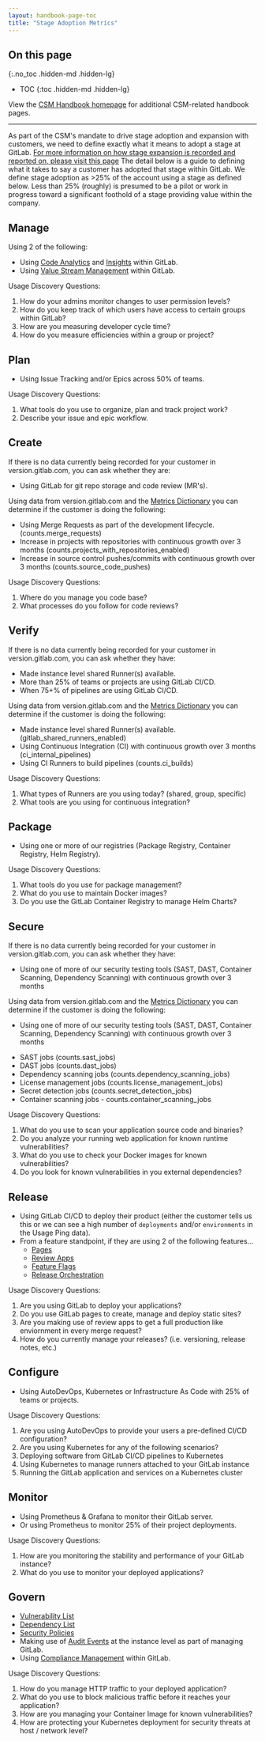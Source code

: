 ```yaml
---
layout: handbook-page-toc
title: "Stage Adoption Metrics"
---
```


## On this page

{:.no_toc .hidden-md .hidden-lg}

- TOC
{:toc .hidden-md .hidden-lg}

View the [CSM Handbook homepage](/handbook/customer-success/tam/) for additional CSM-related handbook pages.

- - -

As part of the CSM's mandate to drive stage adoption and expansion with customers, we need to define exactly what it means to adopt a stage at GitLab. [For more information on how stage expansion is recorded and reported on, please visit this page](/handbook/customer-success/tam/success-plans/#open-and-categorize-a-stage-adoption-objective-within-a-success-plan-in-gainsight)
The detail below is a guide to defining what it takes to say a customer has adopted that stage within GitLab. We define stage adoption as >25% of the account using a stage as defined below. Less than 25% (roughly) is presumed to be a pilot or work in progress toward a significant foothold of a stage providing value within the company.

## Manage

Using 2 of the following:

- Using [Code Analytics](https://about.gitlab.com/direction/manage/code-analytics/) and [Insights](https://docs.gitlab.com/ee/user/group/insights/) within GitLab.
- Using [Value Stream Management](https://about.gitlab.com/solutions/value-stream-management/) within GitLab.

Usage Discovery Questions:

1. How do your admins monitor changes to user permission levels?
1. How do you keep track of which users have access to certain groups within GitLab?
1. How are you measuring developer cycle time?
1. How do you measure efficiencies within a group or project?

## Plan

- Using Issue Tracking and/or Epics across 50% of teams.

Usage Discovery Questions:

1. What tools do you use to organize, plan and track project work?
1. Describe your issue and epic workflow.

## Create

If there is no data currently being recorded for your customer in version.gitlab.com, you can ask whether they are:

- Using GitLab for git repo storage and code review (MR's).

Using data from version.gitlab.com and the [Metrics Dictionary](https://docs.gitlab.com/ee/development/service_ping/metrics_dictionary.html) you can determine if the customer is doing the following: 

- Using Merge Requests as part of the development lifecycle. (counts.merge_requests)
- Increase in projects with repositories with continuous growth over 3 months (counts.projects_with_repositories_enabled)
- Increase in source control pushes/commits with continuous growth over 3 months (counts.source_code_pushes)

Usage Discovery Questions:

1. Where do you manage you code base?
1. What processes do you follow for code reviews?

## Verify

If there is no data currently being recorded for your customer in version.gitlab.com, you can ask whether they have:

- Made instance level shared Runner(s) available.
- More than 25% of teams or projects are using GitLab CI/CD.
- When 75+% of pipelines are using GitLab CI/CD.

Using data from version.gitlab.com and the [Metrics Dictionary](https://docs.gitlab.com/ee/development/service_ping/metrics_dictionary.html) you can determine if the customer is doing the following: 

- Made instance level shared Runner(s) available. (gitlab_shared_runners_enabled)
- Using Continuous Integration (CI) with continuous growth over 3 months (ci_internal_pipelines)
- Using CI Runners to build pipelines (counts.ci_builds)

Usage Discovery Questions:

1. What types of Runners are you using today? (shared, group, specific)
1. What tools are you using for continuous integration?

## Package

- Using one or more of our registries (Package Registry, Container Registry, Helm Registry).

Usage Discovery Questions:

1. What tools do you use for package management?
1. What do you use to maintain Docker images?
1. Do you use the GitLab Container Registry to manage Helm Charts?

## Secure

If there is no data currently being recorded for your customer in version.gitlab.com, you can ask whether they have:

- Using one of more of our security testing tools (SAST, DAST, Container Scanning, Dependency Scanning) with continuous growth over 3 months

Using data from version.gitlab.com and the [Metrics Dictionary](https://docs.gitlab.com/ee/development/service_ping/metrics_dictionary.html) you can determine if the customer is doing the following: 

- Using one of more of our security testing tools (SAST, DAST, Container Scanning, Dependency Scanning) with continuous growth over 3 months
* SAST jobs (counts.sast_jobs)  
* DAST jobs (counts.dast_jobs) 
* Dependency scanning jobs (counts.dependency_scanning_jobs) 
* License management jobs (counts.license_management_jobs)  
* Secret detection jobs (counts.secret_detection_jobs)
* Container scanning jobs - counts.container_scanning_jobs

Usage Discovery Questions:

1. What do you use to scan your application source code and binaries?
1. Do you analyze your running web application for known runtime vulnerabilities?
1. What do you use to check your Docker images for known vulnerabilities?
1. Do you look for known vulnerabilities in you external dependencies?

## Release

- Using GitLab CI/CD to deploy their product (either the customer tells us this or we can see a high number of `deployments` and/or `environments` in the Usage Ping data).
- From a feature standpoint, if they are using 2 of the following features...
    - [Pages](https://about.gitlab.com/stages-devops-lifecycle/pages/)
    - [Review Apps](https://about.gitlab.com/stages-devops-lifecycle/review-apps/)
    - [Feature Flags](https://docs.gitlab.com/ee/operations/feature_flags.html)
    - [Release Orchestration](https://docs.gitlab.com/ee/user/project/releases/)

Usage Discovery Questions:

1. Are you using GitLab to deploy your applications?
1. Do you use GitLab pages to create, manage and deploy static sites?
1. Are you making use of review apps to get a full production like enviornment in every merge request?
1. How do you currently manage your releases? (i.e. versioning, release notes, etc.)

## Configure

- Using AutoDevOps, Kubernetes or Infrastructure As Code with 25% of teams or projects.

Usage Discovery Questions:

1. Are you using AutoDevOps to provide your users a pre-defined CI/CD configuration?
1. Are you using Kubernetes for any of the following scenarios?
1. Deploying software from GitLab CI/CD pipelines to Kubernetes
1. Using Kubernetes to manage runners attached to your GitLab instance
1. Running the GitLab application and services on a Kubernetes cluster

## Monitor

- Using Prometheus & Grafana to monitor their GitLab server.
- Or using Prometheus to monitor 25% of their project deployments.

Usage Discovery Questions:

1. How are you monitoring the stability and performance of your GitLab instance?
1. What do you use to monitor your deployed applications?

## Govern

- [Vulnerability List](https://docs.gitlab.com/ee/user/application_security/vulnerability_report/)
- [Dependency List](https://docs.gitlab.com/ee/user/application_security/dependency_list/)
- [Security Policies](https://docs.gitlab.com/ee/user/application_security/policies/)
- Making use of [Audit Events](https://docs.gitlab.com/ee/administration/audit_events.html) at the instance level as part of managing GitLab.
- Using [Compliance Management](https://about.gitlab.com/direction/manage/compliance-management/) within GitLab.


Usage Discovery Questions:

1. How do you manage HTTP traffic to your deployed application?
1. What do you use to block malicious traffic before it reaches your application?
1. How are you managing your Container Image for known vulnerabilities?
1. How are protecting your Kubernetes deployment for security threats at host / network level?
